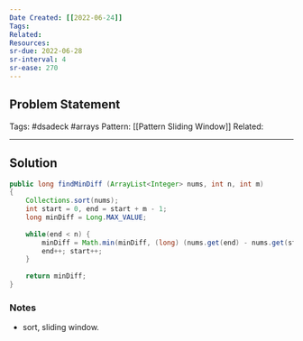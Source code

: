 ```yaml
---
Date Created: [[2022-06-24]]
Tags: 
Related: 
Resources: 
sr-due: 2022-06-28
sr-interval: 4
sr-ease: 270
---
```


## Problem Statement


Tags:  #dsadeck  #arrays
Pattern: [[Pattern Sliding Window]]
Related: 

---

## Solution
``` java
public long findMinDiff (ArrayList<Integer> nums, int n, int m)
{
	Collections.sort(nums);
	int start = 0, end = start + m - 1;
	long minDiff = Long.MAX_VALUE;
	
	while(end < n) {
		minDiff = Math.min(minDiff, (long) (nums.get(end) - nums.get(start)));
		end++; start++;
	}
	
	return minDiff;
}
```

### Notes
- sort, sliding window.


